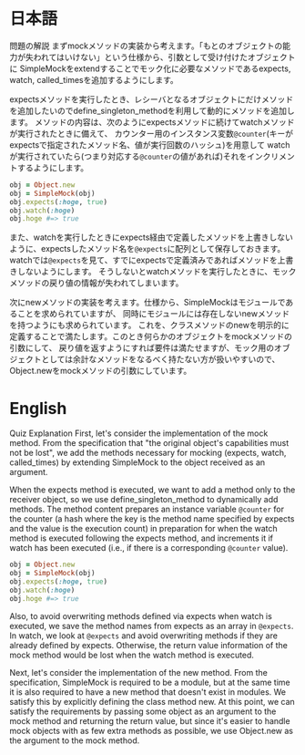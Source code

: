 # 日本語

問題の解説
まずmockメソッドの実装から考えます。「もとのオブジェクトの能力が失われてはいけない」という仕様から、引数として受け付けたオブジェクトに
SimpleMockをextendすることでモック化に必要なメソッドであるexpects, watch, called_timesを追加するようにします。

expectsメソッドを実行したとき、レシーバとなるオブジェクトにだけメソッドを追加したいのでdefine_singleton_methodを利用して動的にメソッドを追加します。
メソッドの内容は、次のようにexpectsメソッドに続けてwatchメソッドが実行されたときに備えて、
カウンター用のインスタンス変数`@counter`(キーがexpectsで指定されたメソッド名、値が実行回数のハッシュ)を用意して
watchが実行されていたら(つまり対応する`@counter`の値があれば)それをインクリメントするようにします。

```ruby
obj = Object.new
obj = SimpleMock(obj)
obj.expects(:hoge, true)
obj.watch(:hoge)
obj.hoge #=> true
````

また、watchを実行したときにexpects経由で定義したメソッドを上書きしないように、expectsしたメソッド名を`@expects`に配列として保存しておきます。
watchでは`@expects`を見て、すでにexpectsで定義済みであればメソッドを上書きしないようにします。
そうしないとwatchメソッドを実行したときに、モックメソッドの戻り値の情報が失われてしまいます。

次にnewメソッドの実装を考えます。仕様から、SimpleMockはモジュールであることを求められていますが、
同時にモジュールには存在しないnewメソッドを持つようにも求められています。
これを、クラスメソッドのnewを明示的に定義することで満たします。このとき何らかのオブジェクトをmockメソッドの引数にして、
戻り値を返すようにすれば要件は満たせますが、モック用のオブジェクトとしては余計なメソッドをなるべく持たない方が扱いやすいので、
Object.newをmockメソッドの引数にしています。

# English

Quiz Explanation
First, let's consider the implementation of the mock method. From the specification that "the original object's capabilities must not be lost", we add the methods necessary for mocking (expects, watch, called_times) by extending SimpleMock to the object received as an argument.

When the expects method is executed, we want to add a method only to the receiver object, so we use define_singleton_method to dynamically add methods.
The method content prepares an instance variable `@counter` for the counter (a hash where the key is the method name specified by expects and the value is the execution count) in preparation for when the watch method is executed following the expects method,
and increments it if watch has been executed (i.e., if there is a corresponding `@counter` value).

```ruby
obj = Object.new
obj = SimpleMock(obj)
obj.expects(:hoge, true)
obj.watch(:hoge)
obj.hoge #=> true
```

Also, to avoid overwriting methods defined via expects when watch is executed, we save the method names from expects as an array in `@expects`.
In watch, we look at `@expects` and avoid overwriting methods if they are already defined by expects.
Otherwise, the return value information of the mock method would be lost when the watch method is executed.

Next, let's consider the implementation of the new method. From the specification, SimpleMock is required to be a module,
but at the same time it is also required to have a new method that doesn't exist in modules.
We satisfy this by explicitly defining the class method new. At this point, we can satisfy the requirements by passing some object as an argument to the mock method and returning the return value, but since it's easier to handle mock objects with as few extra methods as possible,
we use Object.new as the argument to the mock method.
